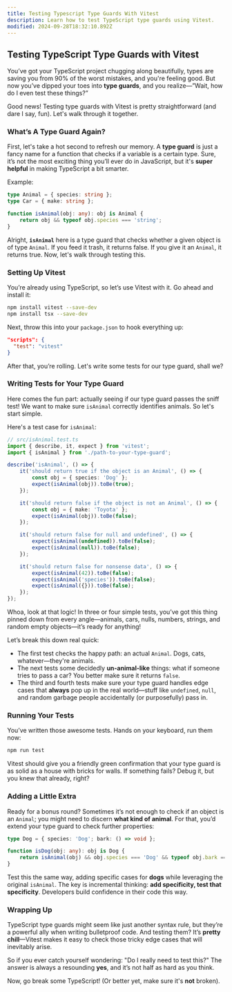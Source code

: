 ```yaml
---
title: Testing Typescript Type Guards With Vitest
description: Learn how to test TypeScript type guards using Vitest.
modified: 2024-09-28T18:32:10.892Z
---
```


## Testing TypeScript Type Guards with Vitest

You’ve got your TypeScript project chugging along beautifully, types are saving you from 90% of the worst mistakes, and you're feeling good. But now you’ve dipped your toes into **type guards**, and you realize—”Wait, how do I even test these things?”

Good news! Testing type guards with Vitest is pretty straightforward (and dare I say, fun). Let's walk through it together.

### What’s A Type Guard Again?

First, let's take a hot second to refresh our memory. A **type guard** is just a fancy name for a function that checks if a variable is a certain type. Sure, it’s not the most exciting thing you’ll ever do in JavaScript, but it's **super helpful** in making TypeScript a bit smarter.

Example:

```ts
type Animal = { species: string };
type Car = { make: string };

function isAnimal(obj: any): obj is Animal {
	return obj && typeof obj.species === 'string';
}
```

Alright, **`isAnimal`** here is a type guard that checks whether a given object is of type `Animal`. If you feed it trash, it returns false. If you give it an `Animal`, it returns true. Now, let's walk through testing this.

### Setting Up Vitest

You’re already using TypeScript, so let’s use Vitest with it. Go ahead and install it:

```sh
npm install vitest --save-dev
npm install tsx --save-dev
```

Next, throw this into your `package.json` to hook everything up:

```json
"scripts": {
  "test": "vitest"
}
```

After that, you’re rolling. Let's write some tests for our type guard, shall we?

### Writing Tests for Your Type Guard

Here comes the fun part: actually seeing if our type guard passes the sniff test! We want to make sure `isAnimal` correctly identifies animals. So let's start simple.

Here's a test case for `isAnimal`:

```ts
// src/isAnimal.test.ts
import { describe, it, expect } from 'vitest';
import { isAnimal } from './path-to-your-type-guard';

describe('isAnimal', () => {
	it('should return true if the object is an Animal', () => {
		const obj = { species: 'Dog' };
		expect(isAnimal(obj)).toBe(true);
	});

	it('should return false if the object is not an Animal', () => {
		const obj = { make: 'Toyota' };
		expect(isAnimal(obj)).toBe(false);
	});

	it('should return false for null and undefined', () => {
		expect(isAnimal(undefined)).toBe(false);
		expect(isAnimal(null)).toBe(false);
	});

	it('should return false for nonsense data', () => {
		expect(isAnimal(42)).toBe(false);
		expect(isAnimal('species')).toBe(false);
		expect(isAnimal({})).toBe(false);
	});
});
```

Whoa, look at that logic! In three or four simple tests, you’ve got this thing pinned down from every angle—animals, cars, nulls, numbers, strings, and random empty objects—it’s ready for anything!

Let’s break this down real quick:

- The first test checks the happy path: an actual `Animal`. Dogs, cats, whatever—they're animals.
- The next tests some decidedly **un-animal-like** things: what if someone tries to pass a car? You better make sure it returns `false`.
- The third and fourth tests make sure your type guard handles edge cases that **always** pop up in the real world—stuff like `undefined`, `null`, and random garbage people accidentally (or purposefully) pass in.

### Running Your Tests

You’ve written those awesome tests. Hands on your keyboard, run them now:

```sh
npm run test
```

Vitest should give you a friendly green confirmation that your type guard is as solid as a house with bricks for walls. If something fails? Debug it, but you knew that already, right?

### Adding a Little Extra

Ready for a bonus round? Sometimes it’s not enough to check if an object is an `Animal`; you might need to discern **what kind of animal**. For that, you’d extend your type guard to check further properties:

```ts
type Dog = { species: 'Dog'; bark: () => void };

function isDog(obj: any): obj is Dog {
	return isAnimal(obj) && obj.species === 'Dog' && typeof obj.bark === 'function';
}
```

Test this the same way, adding specific cases for **dogs** while leveraging the original `isAnimal`. The key is incremental thinking: **add specificity, test that specificity**. Developers build confidence in their code this way.

### Wrapping Up

TypeScript type guards might seem like just another syntax rule, but they’re a powerful ally when writing bulletproof code. And testing them? It’s **pretty chill**—Vitest makes it easy to check those tricky edge cases that will inevitably arise.

So if you ever catch yourself wondering: "Do I really need to test this?" The answer is always a resounding **yes**, and it’s not half as hard as you think.

Now, go break some TypeScript! (Or better yet, make sure it's **not** broken).

```ts
```

